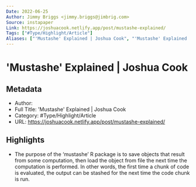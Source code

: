 ```yaml
---
Date: 2022-06-25
Author: Jimmy Briggs <jimmy.briggs@jimbrig.com>
Source: instapaper
Link: https://joshuacook.netlify.app/post/mustashe-explained/
Tags: ["#Type/Highlight/Article"]
Aliases: ["'Mustashe' Explained | Joshua Cook", "'Mustashe' Explained | Joshua Cook"]
---
```

# 'Mustashe' Explained | Joshua Cook

## Metadata
- Author: 
- Full Title: 'Mustashe' Explained | Joshua Cook
- Category: #Type/Highlight/Article
- URL: https://joshuacook.netlify.app/post/mustashe-explained/

## Highlights
- The purpose of the ‘mustashe’ R package is to save objects that result from some computation, then load the object from file the next time the computation is performed. In other words, the first time a chunk of code is evaluated, the output can be stashed for the next time the code chunk is run.
